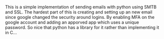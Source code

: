 This is a simple implementation of sending emails with python using SMTB and SSL. The hardest part of this is creating and setting up an new email since google changed the security around logins. By enabling MFA on the google account and adding an apporved app which uses a unique password. So nice that python has a library for it rather than implementing it in C...

